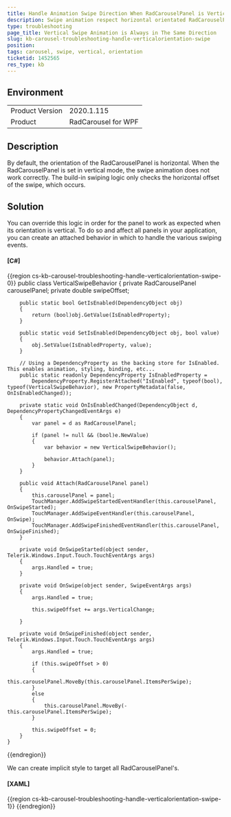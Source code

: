 ```yaml
---
title: Handle Animation Swipe Direction When RadCarouselPanel is Vertical Orientated 
description: Swipe animation respect horizontal orientated RadCarouselPanel
type: troubleshooting
page_title: Vertical Swipe Animation is Always in The Same Direction
slug: kb-carousel-troubleshooting-handle-verticalorientation-swipe
position: 
tags: carousel, swipe, vertical, orientation
ticketid: 1452565
res_type: kb
---
```


## Environment
<table>
	<tbody>
		<tr>
			<td>Product Version</td>
			<td>2020.1.115</td>
		</tr>
		<tr>
			<td>Product</td>
			<td>RadCarousel for WPF</td>
		</tr>
	</tbody>
</table>


## Description
By default, the orientation of the RadCarouselPanel is horizontal. When the RadCarouselPanel is set in vertical mode, the swipe animation does not work correctly. The build-in swiping logic only checks the horizontal offset of the swipe, which occurs. 

## Solution

You can override this logic in order for the panel to work as expected when its orientation is vertical. To do so and affect all panels in your application, you can create an attached behavior in which to handle the various swiping events.

#### __[C#]__
{{region cs-kb-carousel-troubleshooting-handle-verticalorientation-swipe-0}}
	public class VerticalSwipeBehavior
	{
		private RadCarouselPanel carouselPanel;
		private double swipeOffset;

		public static bool GetIsEnabled(DependencyObject obj)
		{
			return (bool)obj.GetValue(IsEnabledProperty);
		}

		public static void SetIsEnabled(DependencyObject obj, bool value)
		{
			obj.SetValue(IsEnabledProperty, value);
		}

		// Using a DependencyProperty as the backing store for IsEnabled.  This enables animation, styling, binding, etc...
		public static readonly DependencyProperty IsEnabledProperty =
			DependencyProperty.RegisterAttached("IsEnabled", typeof(bool), typeof(VerticalSwipeBehavior), new PropertyMetadata(false, OnIsEnabledChanged));

		private static void OnIsEnabledChanged(DependencyObject d, DependencyPropertyChangedEventArgs e)
		{
			var panel = d as RadCarouselPanel;

			if (panel != null && (bool)e.NewValue)
			{
				var behavior = new VerticalSwipeBehavior();

				behavior.Attach(panel);
			}
		}

		public void Attach(RadCarouselPanel panel)
		{
			this.carouselPanel = panel;
			TouchManager.AddSwipeStartedEventHandler(this.carouselPanel, OnSwipeStarted);
			TouchManager.AddSwipeEventHandler(this.carouselPanel, OnSwipe);
			TouchManager.AddSwipeFinishedEventHandler(this.carouselPanel, OnSwipeFinished);
		}

		private void OnSwipeStarted(object sender, Telerik.Windows.Input.Touch.TouchEventArgs args)
		{
			args.Handled = true;
		}

		private void OnSwipe(object sender, SwipeEventArgs args)
		{
			args.Handled = true;

			this.swipeOffset += args.VerticalChange;

		}

		private void OnSwipeFinished(object sender, Telerik.Windows.Input.Touch.TouchEventArgs args)
		{
			args.Handled = true;

			if (this.swipeOffset > 0)
			{
				this.carouselPanel.MoveBy(this.carouselPanel.ItemsPerSwipe);
			}
			else
			{
				this.carouselPanel.MoveBy(-this.carouselPanel.ItemsPerSwipe);
			}

			this.swipeOffset = 0;
		}
	}
{{endregion}}

We can create implicit style to target all RadCarouselPanel's.

#### __[XAML]__
{{region cs-kb-carousel-troubleshooting-handle-verticalorientation-swipe-1}}
	<Style  TargetType="telerik:RadCarouselPanel">           
		<Setter Property="local:VerticalSwipeBehavior.IsEnabled" Value="true" />
	</Style>
{{endregion}}


